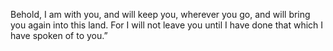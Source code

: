 Behold, I am with you, and will keep you, wherever you go, and will bring you again into this land. For I will not leave you until I have done that which I have spoken of to you.”